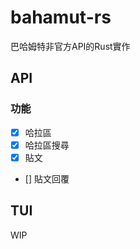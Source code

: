 # bahamut-rs

巴哈姆特非官方API的Rust實作

## API

### 功能

- [x] 哈拉區
- [x] 哈拉區搜尋
- [x] 貼文
- [] 貼文回覆

## TUI

WIP

